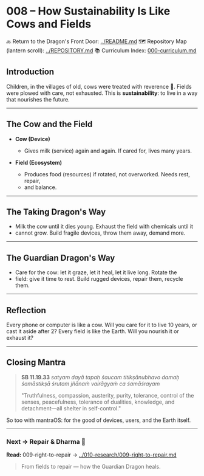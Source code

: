 # 008 – How Sustainability Is Like Cows and Fields

🔙 Return to the Dragon's Front Door: [../README.md](../README.md) 🗺️ Repository
Map (lantern scroll): [../REPOSITORY.md](../REPOSITORY.md) 📚 Curriculum Index:
[000-curriculum.md](000-curriculum.md)


## Introduction

Children, in the villages of old, cows were treated with reverence 🐄. Fields
were plowed with care, not exhausted. This is **sustainability**: to live in a
way that nourishes the future.

---

## The Cow and the Field

- **Cow (Device)**
  - Gives milk (service) again and again. If cared for, lives many years.

- **Field (Ecosystem)**
  - Produces food (resources) if rotated, not overworked. Needs rest, repair,
  - and balance.

---

## The Taking Dragon's Way

- Milk the cow until it dies young. Exhaust the field with chemicals until it
- cannot grow. Build fragile devices, throw them away, demand more.

---

## The Guardian Dragon's Way

- Care for the cow: let it graze, let it heal, let it live long. Rotate the
- field: give it time to rest. Build rugged devices, repair them, recycle them.

---

## Reflection

Every phone or computer is like a cow. Will you care for it to live 10 years, or
cast it aside after 2? Every field is like the Earth. Will you nourish it or
exhaust it?

---

## Closing Mantra

> **SB 11.19.33** *satyam dayā tapaḥ śaucam titikṣānubhavo damaḥ śamāstikṣā
> śrutam jñānaṁ vairāgyaṁ ca śamāśrayam*
>
> "Truthfulness, compassion, austerity, purity, tolerance, control of the
senses, peacefulness, tolerance of dualities, knowledge, and detachment—all
shelter in self-control."

So too with mantraOS: for the good of devices, users, and the Earth itself.

---
### Next → Repair & Dharma 🔧
**Read:** 009-right-to-repair →
[../010-research/009-right-to-repair.md](../010-research/009-right-to-repair.md)

> From fields to repair — how the Guardian Dragon heals.
